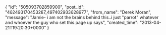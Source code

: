  {
   "id": "505093702859900",
   "post_id": "462493170453287_497402933628977",
   "from_name": "Derek Moran",
   "message": "Jamie- i am not the brains behind this..i just \"parrot\" whatever and whoever the guy who set this page up says",
   "created_time": "2013-04-21T19:20:30+0000"
 }
